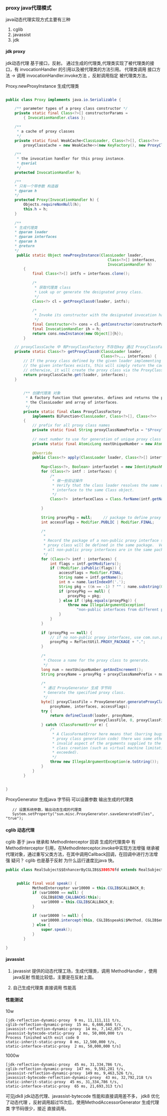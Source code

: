 ### proxy java代理模式
java动态代理实现方式主要有三种
1. cglib 
2. javassist
3. jdk


####    jdk proxy
jdk动态代理 基于接口，反射。
通过生成的代理类,代理类实现了被代理类的接口，有 invocationHandler 的引用以及被代理类的方法引用。
代理类调用 接口方法 -> 调用 invocationHandler.invoke方法 ，反射调用指定 被代理类方法。

Proxy.newProxyInstance 生成代理类 

```java

public class Proxy implements java.io.Serializable {

    /** parameter types of a proxy class constructor */
    private static final Class<?>[] constructorParams =
        { InvocationHandler.class };

    /**
     * a cache of proxy classes
     */
    private static final WeakCache<ClassLoader, Class<?>[], Class<?>>
        proxyClassCache = new WeakCache<>(new KeyFactory(), new ProxyClassFactory());

    /**
     * the invocation handler for this proxy instance.
     * @serial
     */
    protected InvocationHandler h;

    /**
    * 只有一个带参数 构造器
    * @param h
    */
    protected Proxy(InvocationHandler h) {
        Objects.requireNonNull(h);
        this.h = h;
    }
    
    /**
    * 生成代理类
    * @param loader
    * @param interfaces
    * @param h
    * @return 
    */
     public static Object newProxyInstance(ClassLoader loader,
                                              Class<?>[] interfaces,
                                              InvocationHandler h)
        {
            final Class<?>[] intfs = interfaces.clone();
    
            /*
             * 获取代理类 class  
             * Look up or generate the designated proxy class.
             */
            Class<?> cl = getProxyClass0(loader, intfs);
    
            /*
             * Invoke its constructor with the designated invocation handler.
             */
            final Constructor<?> cons = cl.getConstructor(constructorParams);
            final InvocationHandler ih = h;
            return cons.newInstance(new Object[]{h});
        }

    // proxyClassCache 中 有ProxyClassFactory 不存在key 通过 ProxyClassFactory 生成
    private static Class<?> getProxyClass0(ClassLoader loader,
                                           Class<?>... interfaces) {
        // If the proxy class defined by the given loader implementing
        // the given interfaces exists, this will simply return the cached copy;
        // otherwise, it will create the proxy class via the ProxyClassFactory
        return proxyClassCache.get(loader, interfaces);
    }
    
    
        /** 创建代理类 对象
         * A factory function that generates, defines and returns the proxy class given
         * the ClassLoader and array of interfaces.
         */
        private static final class ProxyClassFactory
            implements BiFunction<ClassLoader, Class<?>[], Class<?>>
        {
            // prefix for all proxy class names
            private static final String proxyClassNamePrefix = "$Proxy";
    
            // next number to use for generation of unique proxy class names
            private static final AtomicLong nextUniqueNumber = new AtomicLong();
    
            @Override
            public Class<?> apply(ClassLoader loader, Class<?>[] interfaces) {
    
                Map<Class<?>, Boolean> interfaceSet = new IdentityHashMap<>(interfaces.length);
                for (Class<?> intf : interfaces) {
                    /* 
                     * 做一些验证操作
                     * Verify that the class loader resolves the name of this
                     * interface to the same Class object.
                     */
                    Class<?>  interfaceClass = Class.forName(intf.getName(), false, loader);
                   
                }
    
                String proxyPkg = null;     // package to define proxy class in
                int accessFlags = Modifier.PUBLIC | Modifier.FINAL;
    
                /*
                 * 
                 * Record the package of a non-public proxy interface so that the
                 * proxy class will be defined in the same package.  Verify that
                 * all non-public proxy interfaces are in the same package.
                 */
                for (Class<?> intf : interfaces) {
                    int flags = intf.getModifiers();
                    if (!Modifier.isPublic(flags)) {
                        accessFlags = Modifier.FINAL;
                        String name = intf.getName();
                        int n = name.lastIndexOf('.');
                        String pkg = ((n == -1) ? "" : name.substring(0, n + 1));
                        if (proxyPkg == null) {
                            proxyPkg = pkg;
                        } else if (!pkg.equals(proxyPkg)) {
                            throw new IllegalArgumentException(
                                "non-public interfaces from different packages");
                        }
                    }
                }
    
                if (proxyPkg == null) {
                    // if no non-public proxy interfaces, use com.sun.proxy package
                    proxyPkg = ReflectUtil.PROXY_PACKAGE + ".";
                }
    
                /*
                 * Choose a name for the proxy class to generate.
                 */
                long num = nextUniqueNumber.getAndIncrement();
                String proxyName = proxyPkg + proxyClassNamePrefix + num;
    
                /*
                 * 通过 ProxyGenerator 生成 字节码
                 * Generate the specified proxy class.
                 */
                byte[] proxyClassFile = ProxyGenerator.generateProxyClass(
                    proxyName, interfaces, accessFlags);
                try {
                    return defineClass0(loader, proxyName,
                                        proxyClassFile, 0, proxyClassFile.length);
                } catch (ClassFormatError e) {
                    /*
                     * A ClassFormatError here means that (barring bugs in the
                     * proxy class generation code) there was some other
                     * invalid aspect of the arguments supplied to the proxy
                     * class creation (such as virtual machine limitations
                     * exceeded).
                     */
                    throw new IllegalArgumentException(e.toString());
                }
            }
        }
        
       
}

```
ProxyGenerator 生成java 字节码 
可以设置参数 输出生成的代理类 
 ```
    // 设置系统参数，输出动态生成的代理类
    System.setProperty("sun.misc.ProxyGenerator.saveGeneratedFiles", "true");

```

####    cglib 动态代理
cglib 基于 java 继承和 MethodInterceptor 回调
生成的代理类中 有MethodInterceptor 引用，在MethodInterceptor.invoke中实现方法增强
继承被代理对象，通过重写父类方法，在其中调用Callback回调，在回调中进行方法增强
疑问？ cglib 也是基于反射 为什么运行速度比java 快。
```java
public class RealSubject$$EnhancerByCGLIB$$380576fd extends RealSubject implements Factory {

    
     public final void speak() {
            MethodInterceptor var10000 = this.CGLIB$CALLBACK_0;
            if (var10000 == null) {
                CGLIB$BIND_CALLBACKS(this);
                var10000 = this.CGLIB$CALLBACK_0;
            }
    
            if (var10000 != null) {
                var10000.intercept(this, CGLIB$speak$1$Method, CGLIB$emptyArgs, CGLIB$speak$1$Proxy);
            } else {
                super.speak();
            }
        }
    
}
```
####    javassist
1. javassist 提供的动态代理工场，生成代理类，调用 MethodHandler ，使用java反射
性能比较低，主要是在反射上面。

2. 自己生成代理类 直接调用
性能高

####    性能测试

10w 

    [jdk-reflection-dynamic-proxy  9 ms, 11,111,111 t/s, 
    cglib-reflection-dynamic-proxy  15 ms, 6,666,666 t/s, 
    javassist-reflection-dynamic-proxy  14 ms, 7,142,857 t/s, 
    javassist-bytecode-static-proxy  2 ms, 50,000,000 t/s
    Process finished with exit code 0
    static-inherit-static-proxy  8 ms, 12,500,000 t/s, 
    static-interface-static-proxy  2 ms, 50,000,000 t/s]

1000w

    [jdk-reflection-dynamic-proxy  45 ms, 31,334,786 t/s, 
    cglib-reflection-dynamic-proxy  147 ms, 9,592,281 t/s,
    javassist-reflection-dynamic-proxy  149 ms, 9,463,526 t/s,
    javassist-bytecode-reflection-dynamic-proxy  43 ms, 32,792,218 t/s
    static-inherit-static-proxy  45 ms, 31,334,786 t/s, 
    static-interface-static-proxy  65 ms, 21,693,313 t/s]
    
可见jdk8 jdk动态代理、javassist-bytecode 性能和直接调用差不多，
jdk8 优化了动态代理 ，反射调用超过15次后，使用MethodAccessorGenerator 生成代理类 字节码很少，接近 直接调用。    